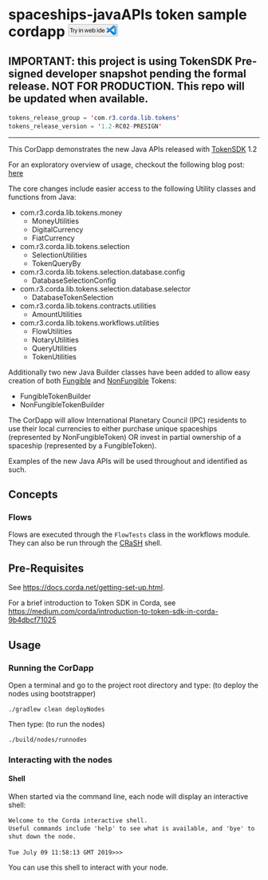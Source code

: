 # spaceships-javaAPIs token sample cordapp [<img src="../../webIDE.png" height=25 />](https://ide.corda.net/?folder=/home/coder/samples-java/Tokens/spaceships-javaAPIs)

## IMPORTANT: this project is using TokenSDK Pre-signed developer snapshot pending the formal release. NOT FOR PRODUCTION. This repo will be updated when available.

```java
tokens_release_group = 'com.r3.corda.lib.tokens'
tokens_release_version = '1.2-RC02-PRESIGN'
```

---
This CorDapp demonstrates the new Java APIs released with [TokenSDK](https://training.corda.net/libraries/tokens-sdk/) 1.2

For an exploratory overview of usage, checkout the following blog post: [here](https://medium.com/corda/corda-tokens-made-easy-with-new-java-apis-83095693d72)

The core changes include easier access to the following Utility classes and functions from Java:
- com.r3.corda.lib.tokens.money
  - MoneyUtilities
  - DigitalCurrency
  - FiatCurrency 
- com.r3.corda.lib.tokens.selection
  - SelectionUtilities
  - TokenQueryBy
- com.r3.corda.lib.tokens.selection.database.config
  - DatabaseSelectionConfig
- com.r3.corda.lib.tokens.selection.database.selector
  - DatabaseTokenSelection
- com.r3.corda.lib.tokens.contracts.utilities
  - AmountUtilities
- com.r3.corda.lib.tokens.workflows.utilities
  - FlowUtilities
  - NotaryUtilities
  - QueryUtilities
  - TokenUtilities
  
Additionally two new Java Builder classes have been added to allow easy creation of both [Fungible](https://training.corda.net/libraries/tokens-sdk/#fungibletoken) and [NonFungible](https://training.corda.net/libraries/tokens-sdk/#nonfungibletoken) Tokens:
- FungibleTokenBuilder
- NonFungibleTokenBuilder

The CorDapp will allow International Planetary Council (IPC) residents to use their local currencies to either purchase unique spaceships (represented by NonFungibleToken) OR invest in partial ownership of a spaceship (represented by a FungibleToken). 

Examples of the new Java APIs will be used throughout and identified as such.



## Concepts


### Flows

Flows are executed through the `FlowTests` class in the workflows module. They can also be run through the [CRaSH](https://docs.corda.net/docs/corda-os/shell.html) shell.


## Pre-Requisites

See https://docs.corda.net/getting-set-up.html.

For a brief introduction to Token SDK in Corda, see https://medium.com/corda/introduction-to-token-sdk-in-corda-9b4dbcf71025

## Usage

### Running the CorDapp

Open a terminal and go to the project root directory and type: (to deploy the nodes using bootstrapper)
```
./gradlew clean deployNodes
```
Then type: (to run the nodes)
```
./build/nodes/runnodes
```

### Interacting with the nodes

#### Shell

When started via the command line, each node will display an interactive shell:

    Welcome to the Corda interactive shell.
    Useful commands include 'help' to see what is available, and 'bye' to shut down the node.

    Tue July 09 11:58:13 GMT 2019>>>

You can use this shell to interact with your node.

